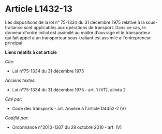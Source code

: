 # Article L1432-13

Les dispositions de la loi n° 75-1334 du 31 décembre 1975 relative à la sous-traitance sont applicables aux opérations de
transport. Dans ce cas, le donneur d'ordre initial est assimilé au maître d'ouvrage et le transporteur qui fait appel à un
transporteur sous-traitant est assimilé à l'entrepreneur principal.

**Liens relatifs à cet article**

_Cite_:

  - Loi n°75-1334 du 31 décembre 1975

_Anciens textes_:

  - Loi n°75-1334 du 31 décembre 1975 - art. 1 (VT), alinéa 2

_Cité par_:

  - Code des transports - art. Annexe à l'article D4452-2 (V)

_Codifié par_:

  - Ordonnance n°2010-1307 du 28 octobre 2010 - art. (V)
